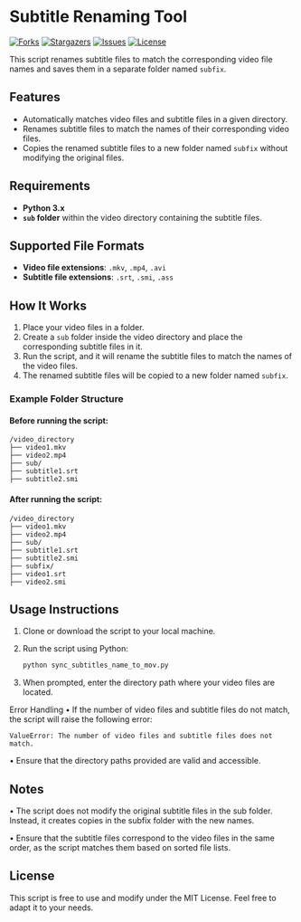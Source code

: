 # Subtitle Renaming Tool

[![Forks](https://img.shields.io/github/forks/dokko/sync_subtitles_name_to_mov.svg)](https://github.com/dokko/sync_subtitles_name_to_mov/network/members)
[![Stargazers](https://img.shields.io/github/stars/dokko/sync_subtitles_name_to_mov.svg)](https://github.com/dokko/sync_subtitles_name_to_mov/stargazers)
[![Issues](https://img.shields.io/github/issues/dokko/sync_subtitles_name_to_mov.svg)](https://github.com/dokko/sync_subtitles_name_to_mov/issues)
[![License](https://img.shields.io/github/license/dokko/sync_subtitles_name_to_mov.svg)](https://github.com/dokko/sync_subtitles_name_to_mov/blob/main/LICENSE)

This script renames subtitle files to match the corresponding video file names and saves them in a separate folder named `subfix`.

## Features

- Automatically matches video files and subtitle files in a given directory.
- Renames subtitle files to match the names of their corresponding video files.
- Copies the renamed subtitle files to a new folder named `subfix` without modifying the original files.

## Requirements

- **Python 3.x**
- **`sub` folder** within the video directory containing the subtitle files.

## Supported File Formats

- **Video file extensions**: `.mkv`, `.mp4`, `.avi`
- **Subtitle file extensions**: `.srt`, `.smi`, `.ass`

## How It Works

1. Place your video files in a folder.
2. Create a `sub` folder inside the video directory and place the corresponding subtitle files in it.
3. Run the script, and it will rename the subtitle files to match the names of the video files.
4. The renamed subtitle files will be copied to a new folder named `subfix`.

### Example Folder Structure

#### Before running the script:

```
/video_directory
├── video1.mkv
├── video2.mp4
├── sub/
├── subtitle1.srt
├── subtitle2.smi
```

#### After running the script:

```
/video_directory
├── video1.mkv
├── video2.mp4
├── sub/
├── subtitle1.srt
├── subtitle2.smi
├── subfix/
├── video1.srt
├── video2.smi
```

## Usage Instructions

1. Clone or download the script to your local machine.
2. Run the script using Python:

   ```bash
   python sync_subtitles_name_to_mov.py
   ```

3. When prompted, enter the directory path where your video files are located.

Error Handling
• If the number of video files and subtitle files do not match, the script will raise the following error:

```
ValueError: The number of video files and subtitle files does not match.
```

• Ensure that the directory paths provided are valid and accessible.

## Notes

• The script does not modify the original subtitle files in the sub folder. Instead, it creates copies in the subfix folder with the new names.

• Ensure that the subtitle files correspond to the video files in the same order, as the script matches them based on sorted file lists.

## License

This script is free to use and modify under the MIT License. Feel free to adapt it to your needs.
